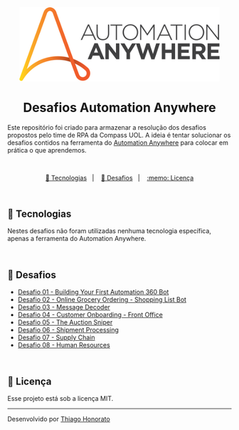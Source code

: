 <div align="center">
<img src=".github/logo_automation.png" width="450px" alt="Automation Anywhere"> 
</div>


<h1 align="center"> Desafios Automation Anywhere </h1>

Este repositório foi criado para armazenar a resolução dos desafios propostos pelo time de RPA da Compass UOL. A ideia é tentar solucionar os desafios contidos na ferramenta do [Automation Anywhere](https://community.automationanywhere.com/developer-challenges-85011/challenge-pages-85136) para colocar em prática o que aprendemos.


<br>


<p align="center">
  <a href="#-tecnologias">🚀 Tecnologias</a>&nbsp;&nbsp;&nbsp;|&nbsp;&nbsp;&nbsp;
  <a href="#-desafios">🎯 Desafios</a>&nbsp;&nbsp;&nbsp;|&nbsp;&nbsp;&nbsp;
  <a href="#memo-licença">:memo: Licença</a>
</p>

<br>


## 🚀 Tecnologias

Nestes desafios não foram utilizadas nenhuma tecnologia específica, apenas a ferramenta do Automation Anywhere. 

<br>


## 🎯 Desafios

- [Desafio 01 - Building Your First Automation 360 Bot](https://github.com/ThiagoMonts/automation_anywhere/tree/main/Desafios/Desafio%2001)
- [Desafio 02 - Online Grocery Ordering - Shopping List Bot](https://github.com/ThiagoMonts/automation_anywhere/tree/main/Desafios/Desafio%2002)
- [Desafio 03 - Message Decoder](#)
- [Desafio 04 - Customer Onboarding - Front Office](https://github.com/ThiagoMonts/automation_anywhere/tree/main/Desafios/Desafio%2004)
- [Desafio 05 - The Auction Sniper](https://github.com/ThiagoMonts/automation_anywhere/tree/main/Desafios/Desafio%2005)
- [Desafio 06 - Shipment Processing](https://github.com/ThiagoMonts/automation_anywhere/tree/main/Desafios/Desafio%2006)
- [Desafio 07 - Supply Chain](https://github.com/ThiagoMonts/automation_anywhere/tree/main/Desafios/Desafio%2007)
- [Desafio 08 - Human Resources](https://github.com/ThiagoMonts/automation_anywhere/tree/main/Desafios/Desafio%2008)


<br>


## :memo: Licença

Esse projeto está sob a licença MIT.

---

Desenvolvido por [Thiago Honorato](https://www.linkedin.com/in/honoratothiago/)
